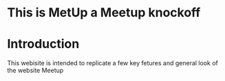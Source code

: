 # This is MetUp a Meetup knockoff

# Introduction
  This webisite is intended to replicate a few key fetures and general look of the website Meetup
